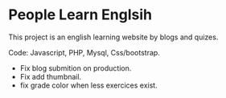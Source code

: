 # People Learn Englsih
This project is an english learning website by blogs and quizes.

Code: Javascript, PHP, Mysql, Css/bootstrap.




- Fix blog submition on production.
- Fix add thumbnail.
- fix grade color when less exercices exist.
